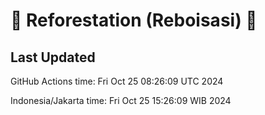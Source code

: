 
# 🌳 Reforestation (Reboisasi) 🌲

## Last Updated

GitHub Actions time: Fri Oct 25 08:26:09 UTC 2024

Indonesia/Jakarta time: Fri Oct 25 15:26:09 WIB 2024
